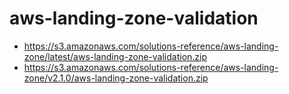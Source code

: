 # aws-landing-zone-validation

- https://s3.amazonaws.com/solutions-reference/aws-landing-zone/latest/aws-landing-zone-validation.zip
- https://s3.amazonaws.com/solutions-reference/aws-landing-zone/v2.1.0/aws-landing-zone-validation.zip
